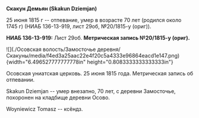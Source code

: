 **Скакун Демьян (Skakun Dziemjan)**

25 июня 1815 г -- отпевание, умер в возрасте 70 лет (родился около 1745
г) (НИАБ 136-13-919, лист 29об, №20/1815-у (ориг)).

**НИАБ 136-13-919:** Лист 29об. **Метрическая запись №20/1815-у
(ориг).**

![](./Осовская волость/Замосточье деревня/Скакуны/media/f4ed3a25aac22e4f20c5a4333e96864eacd1e147.png){width="6.496527777777778in"
height="0.8083333333333333in"}

Осовская униатская церковь. 25 июня 1815 года. Метрическая запись об
отпевании.

Skakun Dziemjan -- умер внезапно, 70 лет, с деревни Замосточье,
похоронен на кладбище деревни Осово.

Woyniewicz Tomasz -- ксёндз.
